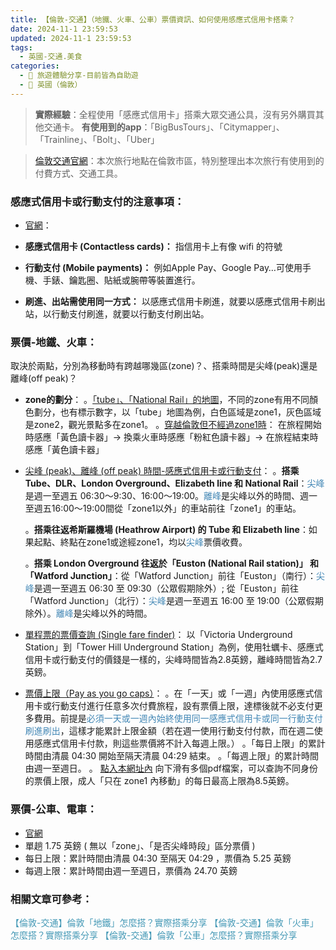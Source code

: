 ```yaml
---
title: 【倫敦-交通】（地鐵、火車、公車）票價資訊、如何使用感應式信用卡搭乘？
date: 2024-11-1 23:59:53
updated: 2024-11-1 23:59:53
tags:
  - 英國-交通.美食
categories: 
  - 🌴 旅遊體驗分享-目前皆為自助遊
  - 🥥 英國（倫敦） 
---
```

> **實際經驗**：全程使用「感應式信用卡」搭乘大眾交通公具，沒有另外購買其他交通卡。
> **有使用到的app**：「BigBusTours」、「Citymapper」、「Trainline」、「Bolt」、「Uber」
<!-- more -->
 >[倫敦交通官網](https://tfl.gov.uk/)：本次旅行地點在倫敦市區，特別整理出本次旅行有使用到的付費方式、交通工具。

### 感應式信用卡或行動支付的注意事項：
+ [官網](https://tfl.gov.uk/fares/how-to-pay-and-where-to-buy-tickets-and-oyster/pay-as-you-go/contactless-and-mobile-pay-as-you-go?intcmp=55539)：
+ **感應式信用卡 (Contactless cards)：**
指信用卡上有像 wifi 的符號

+ **行動支付 (Mobile payments)：**
例如Apple Pay、Google Pay…可使用手機、手錶、鑰匙圈、貼紙或腕帶等裝置進行。

+ **刷進、出站需使用同一方式：**
以感應式信用卡刷進，就要以感應式信用卡刷出站，以行動支付刷進，就要以行動支付刷出站。

### 票價-地鐵、火車：
取決於兩點，分別為移動時有跨越哪幾區(zone)？、搭乘時間是尖峰(peak)還是離峰(off peak)？
+ **zone的劃分**：
。[「tube」、「National Rail」的地圖](https://tfl.gov.uk/maps/track?intcmp=40400)，不同的zone有用不同顏色劃分，也有標示數字，以「tube」地圖為例，白色區域是zone1，灰色區域是zone2，觀光景點多在zone1。
。[穿越倫敦但不經過zone1時](https://tfl.gov.uk/fares/how-to-pay-and-where-to-buy-tickets-and-oyster/pay-as-you-go/touch-pink-card-reader-when-changing-trains?intcmp=54753)：
  在旅程開始時感應「黃色讀卡器」-> 換乘火車時感應「粉紅色讀卡器」-> 在旅程結束時感應「黃色讀卡器」
+  [尖峰 (peak)、離峰 (off peak) 時間-感應式信用卡或行動支付](https://tfl.gov.uk/fares/find-fares/tube-and-rail-fares)：
   。**搭乘 Tube、DLR、London Overground、Elizabeth line 和 National Rail**：<font color=#4287B5>尖峰</font>是週一至週五 06:30～9:30、16:00～19:00。<font color=#4287B5>離峰</font>是尖峰以外的時間、週一至週五16:00～19:00間從「zone1以外」的車站前往「zone1」的車站。

   。**搭乘往返希斯羅機場 (Heathrow Airport) 的 Tube 和 Elizabeth line**：如果起點、終點在zone1或途經zone1，均以<font color=#4287B5>尖峰</font>票價收費。

   。**搭乘 London Overground 往返於「Euston (National Rail station)」 和「Watford Junction」**：從「Watford Junction」前往「Euston」（南行）：<font color=#4287B5>尖峰</font>是週一至週五 06:30 至 09:30（公眾假期除外）; 從「Euston」前往「Watford Junction」（北行）：<font color=#4287B5>尖峰</font>是週一至週五 16:00 至 19:00（公眾假期除外）。<font color=#4287B5>離峰</font>是尖峰以外的時間。

+ [單程票的票價查詢 (Single fare finder)](https://tfl.gov.uk/fares/find-fares/tube-and-rail-fares/single-fare-finder?intcmp=54716)：
   以「Victoria Underground Station」到「Tower Hill Underground Station」為例，使用牡蠣卡、感應式信用卡或行動支付的價錢是一樣的，尖峰時間皆為2.8英鎊，離峰時間皆為2.7英鎊。
+ [票價上限（Pay as you go caps）](https://tfl.gov.uk/fares/find-fares/tube-and-rail-fares/pay-as-you-go-caps)：
。在「一天」或「一週」內使用感應式信用卡或行動支付進行任意多次付費旅程，設有票價上限，達標後就不必支付更多費用。前提是<font color=#4287B5>必須一天或一週內始終使用同一感應式信用卡或同一行動支付刷進刷出</font>，這樣才能累計上限金額（若在週一使用行動支付付款，而在週二使用感應式信用卡付款，則這些票價將不計入每週上限。）
。「每日上限」的累計時間由清晨 04:30 開始至隔天清晨 04:29 結束。
。「每週上限」的累計時間由週一至週日。
。 [點入本網址內](https://tfl.gov.uk/fares/find-fares/tube-and-rail-fares#on-this-page-1) 向下滑有多個pdf檔案，可以查詢不同身份的票價上限，成人「只在 zone1 內移動」的每日最高上限為8.5英鎊。

### 票價-公車、電車：
+ [官網](https://tfl.gov.uk/fares/find-fares/bus-and-tram-fares#on-this-page-6) 
+ 單趟 1.75 英鎊 ( 無以「zone」、「是否尖峰時段」區分票價 )
+ 每日上限：累計時間由清晨 04:30 至隔天 04:29 ，票價為 5.25 英鎊
+ 每週上限：累計時間由週一至週日，票價為 24.70 英鎊

### 相關文章可參考：
<font color=#4599B6>【倫敦-交通】倫敦「地鐵」怎麼搭？實際搭乘分享</font>
<font color=#4599B6>【倫敦-交通】倫敦「火車」怎麼搭？實際搭乘分享</font>
<font color=#4599B6>【倫敦-交通】倫敦「公車」怎麼搭？實際搭乘分享</font>